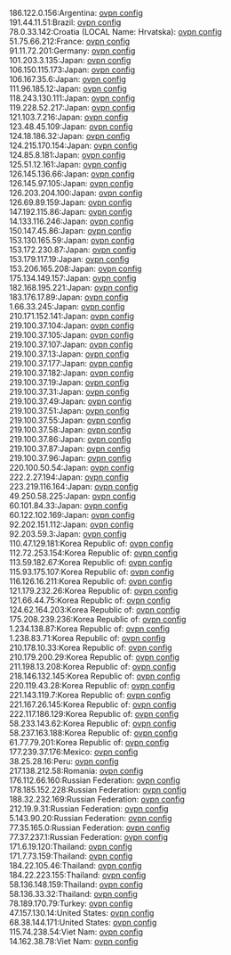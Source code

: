 186.122.0.156:Argentina: [ovpn config](vpn/186_122_0_156.ovpn)  
191.44.11.51:Brazil: [ovpn config](vpn/191_44_11_51.ovpn)  
78.0.33.142:Croatia (LOCAL Name: Hrvatska): [ovpn config](vpn/78_0_33_142.ovpn)  
51.75.66.212:France: [ovpn config](vpn/51_75_66_212.ovpn)  
91.11.72.201:Germany: [ovpn config](vpn/91_11_72_201.ovpn)  
101.203.3.135:Japan: [ovpn config](vpn/101_203_3_135.ovpn)  
106.150.115.173:Japan: [ovpn config](vpn/106_150_115_173.ovpn)  
106.167.35.6:Japan: [ovpn config](vpn/106_167_35_6.ovpn)  
111.96.185.12:Japan: [ovpn config](vpn/111_96_185_12.ovpn)  
118.243.130.111:Japan: [ovpn config](vpn/118_243_130_111.ovpn)  
119.228.52.217:Japan: [ovpn config](vpn/119_228_52_217.ovpn)  
121.103.7.216:Japan: [ovpn config](vpn/121_103_7_216.ovpn)  
123.48.45.109:Japan: [ovpn config](vpn/123_48_45_109.ovpn)  
124.18.186.32:Japan: [ovpn config](vpn/124_18_186_32.ovpn)  
124.215.170.154:Japan: [ovpn config](vpn/124_215_170_154.ovpn)  
124.85.8.181:Japan: [ovpn config](vpn/124_85_8_181.ovpn)  
125.51.12.161:Japan: [ovpn config](vpn/125_51_12_161.ovpn)  
126.145.136.66:Japan: [ovpn config](vpn/126_145_136_66.ovpn)  
126.145.97.105:Japan: [ovpn config](vpn/126_145_97_105.ovpn)  
126.203.204.100:Japan: [ovpn config](vpn/126_203_204_100.ovpn)  
126.69.89.159:Japan: [ovpn config](vpn/126_69_89_159.ovpn)  
147.192.115.86:Japan: [ovpn config](vpn/147_192_115_86.ovpn)  
14.133.116.246:Japan: [ovpn config](vpn/14_133_116_246.ovpn)  
150.147.45.86:Japan: [ovpn config](vpn/150_147_45_86.ovpn)  
153.130.165.59:Japan: [ovpn config](vpn/153_130_165_59.ovpn)  
153.172.230.87:Japan: [ovpn config](vpn/153_172_230_87.ovpn)  
153.179.117.19:Japan: [ovpn config](vpn/153_179_117_19.ovpn)  
153.206.165.208:Japan: [ovpn config](vpn/153_206_165_208.ovpn)  
175.134.149.157:Japan: [ovpn config](vpn/175_134_149_157.ovpn)  
182.168.195.221:Japan: [ovpn config](vpn/182_168_195_221.ovpn)  
183.176.17.89:Japan: [ovpn config](vpn/183_176_17_89.ovpn)  
1.66.33.245:Japan: [ovpn config](vpn/1_66_33_245.ovpn)  
210.171.152.141:Japan: [ovpn config](vpn/210_171_152_141.ovpn)  
219.100.37.104:Japan: [ovpn config](vpn/219_100_37_104.ovpn)  
219.100.37.105:Japan: [ovpn config](vpn/219_100_37_105.ovpn)  
219.100.37.107:Japan: [ovpn config](vpn/219_100_37_107.ovpn)  
219.100.37.13:Japan: [ovpn config](vpn/219_100_37_13.ovpn)  
219.100.37.177:Japan: [ovpn config](vpn/219_100_37_177.ovpn)  
219.100.37.182:Japan: [ovpn config](vpn/219_100_37_182.ovpn)  
219.100.37.19:Japan: [ovpn config](vpn/219_100_37_19.ovpn)  
219.100.37.31:Japan: [ovpn config](vpn/219_100_37_31.ovpn)  
219.100.37.49:Japan: [ovpn config](vpn/219_100_37_49.ovpn)  
219.100.37.51:Japan: [ovpn config](vpn/219_100_37_51.ovpn)  
219.100.37.55:Japan: [ovpn config](vpn/219_100_37_55.ovpn)  
219.100.37.58:Japan: [ovpn config](vpn/219_100_37_58.ovpn)  
219.100.37.86:Japan: [ovpn config](vpn/219_100_37_86.ovpn)  
219.100.37.87:Japan: [ovpn config](vpn/219_100_37_87.ovpn)  
219.100.37.96:Japan: [ovpn config](vpn/219_100_37_96.ovpn)  
220.100.50.54:Japan: [ovpn config](vpn/220_100_50_54.ovpn)  
222.2.27.194:Japan: [ovpn config](vpn/222_2_27_194.ovpn)  
223.219.116.164:Japan: [ovpn config](vpn/223_219_116_164.ovpn)  
49.250.58.225:Japan: [ovpn config](vpn/49_250_58_225.ovpn)  
60.101.84.33:Japan: [ovpn config](vpn/60_101_84_33.ovpn)  
60.122.102.169:Japan: [ovpn config](vpn/60_122_102_169.ovpn)  
92.202.151.112:Japan: [ovpn config](vpn/92_202_151_112.ovpn)  
92.203.59.3:Japan: [ovpn config](vpn/92_203_59_3.ovpn)  
110.47.129.181:Korea Republic of: [ovpn config](vpn/110_47_129_181.ovpn)  
112.72.253.154:Korea Republic of: [ovpn config](vpn/112_72_253_154.ovpn)  
113.59.182.67:Korea Republic of: [ovpn config](vpn/113_59_182_67.ovpn)  
115.93.175.107:Korea Republic of: [ovpn config](vpn/115_93_175_107.ovpn)  
116.126.16.211:Korea Republic of: [ovpn config](vpn/116_126_16_211.ovpn)  
121.179.232.26:Korea Republic of: [ovpn config](vpn/121_179_232_26.ovpn)  
121.66.44.75:Korea Republic of: [ovpn config](vpn/121_66_44_75.ovpn)  
124.62.164.203:Korea Republic of: [ovpn config](vpn/124_62_164_203.ovpn)  
175.208.239.236:Korea Republic of: [ovpn config](vpn/175_208_239_236.ovpn)  
1.234.138.87:Korea Republic of: [ovpn config](vpn/1_234_138_87.ovpn)  
1.238.83.71:Korea Republic of: [ovpn config](vpn/1_238_83_71.ovpn)  
210.178.10.33:Korea Republic of: [ovpn config](vpn/210_178_10_33.ovpn)  
210.179.200.29:Korea Republic of: [ovpn config](vpn/210_179_200_29.ovpn)  
211.198.13.208:Korea Republic of: [ovpn config](vpn/211_198_13_208.ovpn)  
218.146.132.145:Korea Republic of: [ovpn config](vpn/218_146_132_145.ovpn)  
220.119.43.28:Korea Republic of: [ovpn config](vpn/220_119_43_28.ovpn)  
221.143.119.7:Korea Republic of: [ovpn config](vpn/221_143_119_7.ovpn)  
221.167.26.145:Korea Republic of: [ovpn config](vpn/221_167_26_145.ovpn)  
222.117.186.129:Korea Republic of: [ovpn config](vpn/222_117_186_129.ovpn)  
58.233.143.62:Korea Republic of: [ovpn config](vpn/58_233_143_62.ovpn)  
58.237.163.188:Korea Republic of: [ovpn config](vpn/58_237_163_188.ovpn)  
61.77.79.201:Korea Republic of: [ovpn config](vpn/61_77_79_201.ovpn)  
177.239.37.176:Mexico: [ovpn config](vpn/177_239_37_176.ovpn)  
38.25.28.16:Peru: [ovpn config](vpn/38_25_28_16.ovpn)  
217.138.212.58:Romania: [ovpn config](vpn/217_138_212_58.ovpn)  
176.112.66.160:Russian Federation: [ovpn config](vpn/176_112_66_160.ovpn)  
178.185.152.228:Russian Federation: [ovpn config](vpn/178_185_152_228.ovpn)  
188.32.232.169:Russian Federation: [ovpn config](vpn/188_32_232_169.ovpn)  
212.19.9.31:Russian Federation: [ovpn config](vpn/212_19_9_31.ovpn)  
5.143.90.20:Russian Federation: [ovpn config](vpn/5_143_90_20.ovpn)  
77.35.165.0:Russian Federation: [ovpn config](vpn/77_35_165_0.ovpn)  
77.37.237.1:Russian Federation: [ovpn config](vpn/77_37_237_1.ovpn)  
171.6.19.120:Thailand: [ovpn config](vpn/171_6_19_120.ovpn)  
171.7.73.159:Thailand: [ovpn config](vpn/171_7_73_159.ovpn)  
184.22.105.46:Thailand: [ovpn config](vpn/184_22_105_46.ovpn)  
184.22.223.155:Thailand: [ovpn config](vpn/184_22_223_155.ovpn)  
58.136.148.159:Thailand: [ovpn config](vpn/58_136_148_159.ovpn)  
58.136.33.32:Thailand: [ovpn config](vpn/58_136_33_32.ovpn)  
78.189.170.79:Turkey: [ovpn config](vpn/78_189_170_79.ovpn)  
47.157.130.14:United States: [ovpn config](vpn/47_157_130_14.ovpn)  
68.38.144.171:United States: [ovpn config](vpn/68_38_144_171.ovpn)  
115.74.238.54:Viet Nam: [ovpn config](vpn/115_74_238_54.ovpn)  
14.162.38.78:Viet Nam: [ovpn config](vpn/14_162_38_78.ovpn)  
